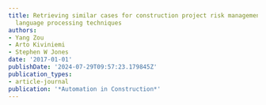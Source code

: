 ```yaml
---
title: Retrieving similar cases for construction project risk management using natural
  language processing techniques
authors:
- Yang Zou
- Arto Kiviniemi
- Stephen W Jones
date: '2017-01-01'
publishDate: '2024-07-29T09:57:23.179845Z'
publication_types:
- article-journal
publication: '*Automation in Construction*'
---
```

